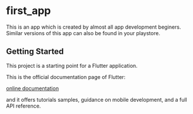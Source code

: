 # first_app

This is an app which is created by almost all app development beginers. Similar versions of this app can
also be found in your playstore.

## Getting Started

This project is a starting point for a Flutter application.

This is the official documentation page of Flutter:

[online documentation](https://flutter.dev/docs) 

and it offers tutorials samples, guidance on mobile development, and a full API reference.
